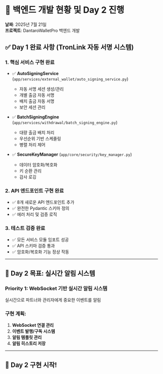 # 🚀 백엔드 개발 현황 및 Day 2 진행

**날짜**: 2025년 7월 21일  
**프로젝트**: DantaroWalletPro 백엔드 개발  

## ✅ Day 1 완료 사항 (TronLink 자동 서명 시스템)

### 1. 핵심 서비스 구현 완료
- ✅ **AutoSigningService** (`app/services/external_wallet/auto_signing_service.py`)
  - 자동 서명 세션 생성/관리
  - 개별 출금 자동 서명
  - 배치 출금 자동 서명
  - 보안 세션 관리

- ✅ **BatchSigningEngine** (`app/services/withdrawal/batch_signing_engine.py`)
  - 대량 출금 배치 처리
  - 우선순위 기반 스케줄링
  - 병렬 처리 제어

- ✅ **SecureKeyManager** (`app/core/security/key_manager.py`)
  - 데이터 암호화/복호화
  - 키 순환 관리
  - 감사 로깅

### 2. API 엔드포인트 구현 완료
- ✅ 8개 새로운 API 엔드포인트 추가
- ✅ 완전한 Pydantic 스키마 정의
- ✅ 에러 처리 및 검증 로직

### 3. 테스트 검증 완료
- ✅ 모든 서비스 모듈 임포트 성공
- ✅ API 스키마 검증 통과
- ✅ 암호화/복호화 기능 정상 작동

---

## 🎯 Day 2 목표: 실시간 알림 시스템

### Priority 1: WebSocket 기반 실시간 알림 시스템
실시간으로 파트너와 관리자에게 중요한 이벤트를 알림

### 구현 계획:
1. **WebSocket 연결 관리**
2. **이벤트 발행/구독 시스템**
3. **알림 템플릿 관리**
4. **알림 히스토리 저장**

---

## 🚀 Day 2 구현 시작!
